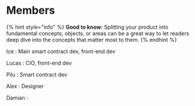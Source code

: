 # Members

{% hint style="info" %}
**Good to know:** Splitting your product into fundamental concepts, objects, or areas can be a great way to let readers deep dive into the concepts that matter most to them.
{% endhint %}

Ice : Main smart contract dev, front-end dev

Lucas : CIO, front-end dev

Pilu : Smart contract dev

Alex : Designer

Damian :&#x20;
